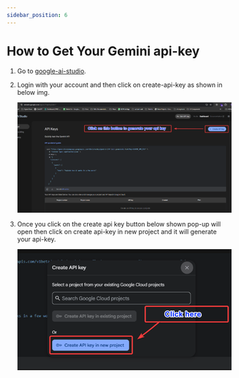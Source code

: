 ```yaml
---
sidebar_position: 6
---
```


# How to Get Your Gemini api-key

1. Go to [google-ai-studio](https://aistudio.google.com/app/apikey).

2. Login with your account and then click on create-api-key as shown in below img.

   ![create-api-key-button](/images/web/google-ai-studio.png)

3. Once you click on the create api key button below shown pop-up will open then click on create api-key in new project and it will generate your api-key.

   ![Mobile Login Settings](/images/web/create-api-key.png)




